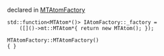 
declared in [MTAtomFactory](MTAtomFactory.hpp.md)

~~~ { .cpp }
std::function<MTAtom*()> IAtomFactory::_factory =
	([]()->mt::MTAtom*{ return new MTAtom(); });

MTAtomFactory::MTAtomFactory()
{ }
~~~

